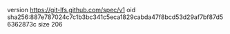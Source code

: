 version https://git-lfs.github.com/spec/v1
oid sha256:887e787024c7c1b3bc341c5eca1829cabda47f8bcd53d29af7bf87d56362873c
size 206
